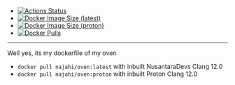 * [![Actions Status](https://img.shields.io/github/workflow/status/chips-project/oven/build-and-publish?label=Github%20Actions&logo=github)](https://github.com/chips-project/oven/actions)
* [![Docker Image Size (latest)](https://img.shields.io/docker/image-size/najahi/oven/latest?color=ff&label=latest%20image%20size&logo=docker)](https://hub.docker.com/r/najahi/oven/tags)
* [![Docker Image Size (proton)](https://img.shields.io/docker/image-size/najahi/oven/proton?color=ff&label=proton%20image%20size&logo=docker)](https://hub.docker.com/r/najahi/oven/tags)
* [![Docker Pulls](https://img.shields.io/docker/pulls/najahi/oven?color=%23ff&logo=docker)](https://hub.docker.com/r/najahi/oven)
---
Well yes, its my dockerfile of my oven

- `docker pull najahi/oven:latest` with inbuilt NusantaraDevs Clang 12.0
- `docker pull najahi/oven:proton` with inbuilt Proton Clang 12.0

